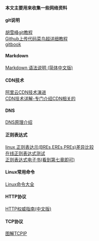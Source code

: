 #### 本文主要用来收集一些网络资料

#### git说明
[胡雪峰git教程](http://www.liaoxuefeng.com/wiki/0013739516305929606dd18361248578c67b8067c8c017b000 '胡雪峰git教程')  
[Github上传代码菜鸟超详细教程](http://lazynight.me/2898.html 'Github上传代码菜鸟超详细教程')  
[gitbook](https://git-scm.com/book/en/v2 'git book')  

#### Markdown
[Markdown 语法说明 (简体中文版)](http://wowubuntu.com/markdown/ 'Markdown 语法说明 (简体中文版)')  


#### CDN技术
[阿里云CDN技术演进](http://www.infoq.com/cn/presentations/alibaba-cloud-cdn-technology-evolution#downloadPdf '阿里云CDN技术演进')  
[CDN技术详解-专门介绍CDN相关的](http://pan.baidu.com/s/1jIFeY6U '密码: c3vx')  



#### DNS
[DNS原理介绍](https://www.cnhzz.com/bind-dns-base/  'DNS原理介绍')  



#### 正则表达式
[linux 正则表达示(BREs,EREs,PREs)差异比较](http://www.cnblogs.com/chengmo/archive/2010/10/10/1847287.html  'linux shell 正则表达式(BREs,EREs,PREs)差异比较')  
[在线正则表达式测试](http://tool.oschina.net/regex/ '在线正则表达式测试')   
[正则表达式电子书(看到第七章即可)](http://pan.baidu.com/s/1qYRKl2W '密码: 19x4')  

#### Linux常用命令
[Linux命令大全](http://man.linuxde.net/ 'Linux命令大全 查询各类Linux常用命令')  

#### HTTP协议
[HTTP权威指南(中文版)](http://pan.baidu.com/s/1sleYR3v '密码: jtyc')  

#### TCP协议
[图解TCPIP](http://pan.baidu.com/s/1c2DptwW '密码: 3giu')  

